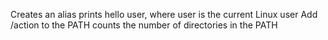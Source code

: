 Creates an alias
prints hello user, where user is the current Linux user
Add /action to the PATH
 counts the number of directories in the PATH
